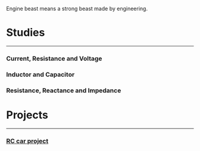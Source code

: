 Engine beast means a strong beast made by engineering.

# Studies
---

### Current, Resistance and Voltage

### Inductor and Capacitor

### Resistance, Reactance and Impedance

# Projects
---

### [RC car project](https://enginebeast.github.io/RCcar/)

